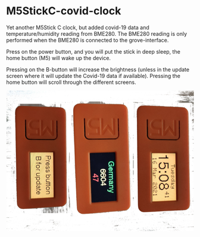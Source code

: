 # M5StickC-covid-clock


Yet another M5Stick C clock, but added covid-19 data and temperature/humidity reading from BME280. The BME280 reading is only performed when the BME280 is connected to the grove-interface.

Press on the power button, and you will put the stick in deep sleep, the home button (M5) will wake up the device.

Pressing on the B-button will increase the brightness (unless in the update screen where it will update the Covid-19 data if available). Pressing the home button will scroll through the different screens.



![My Clock](https://github.com/cdExpat/M5StickC-covid-clock/blob/main/media/clock.png)


